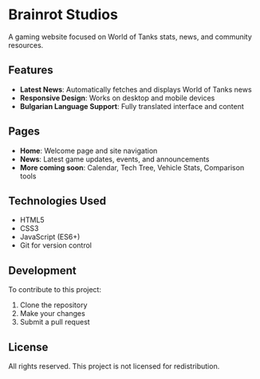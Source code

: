 # Brainrot Studios

A gaming website focused on World of Tanks stats, news, and community resources.

## Features

- **Latest News**: Automatically fetches and displays World of Tanks news
- **Responsive Design**: Works on desktop and mobile devices
- **Bulgarian Language Support**: Fully translated interface and content

## Pages

- **Home**: Welcome page and site navigation
- **News**: Latest game updates, events, and announcements
- **More coming soon**: Calendar, Tech Tree, Vehicle Stats, Comparison tools

## Technologies Used

- HTML5
- CSS3
- JavaScript (ES6+)
- Git for version control

## Development

To contribute to this project:

1. Clone the repository
2. Make your changes
3. Submit a pull request

## License

All rights reserved. This project is not licensed for redistribution. 